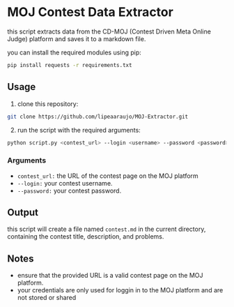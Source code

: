 # MOJ Contest Data Extractor

this script extracts data from the CD-MOJ (Contest Driven Meta Online Judge) platform and saves it to a markdown file.

you can install the required modules using pip:

```bash
pip install requests -r requirements.txt
```
## Usage

1. clone this repository:
```bash
git clone https://github.com/lipeaaraujo/MOJ-Extractor.git
```

2. run the script with the required arguments:
```bash
python script.py <contest_url> --login <username> --password <password>
```
### Arguments
- `contest_url:` the URL of the contest page on the MOJ platform
- `--login:` your contest username.
- `--password:` your contest password.

## Output

this script will create a file named `contest.md` in the current directory, containing the contest title, description, and problems.

## Notes
- ensure that the provided URL is a valid contest page on the MOJ platform.
- your credentials are only used for loggin in to the MOJ platform and are not stored or shared